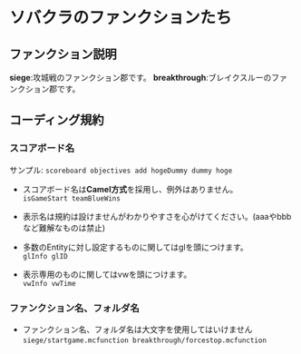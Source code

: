 # ソバクラのファンクションたち
## ファンクション説明
**siege**:攻城戦のファンクション郡です。
**breakthrough**:ブレイクスルーのファンクション郡です。
## コーディング規約
### スコアボード名
サンプル:
`scoreboard objectives add hogeDummy dummy hoge`  

- スコアボード名は**Camel方式**を採用し、例外はありません。  
`isGameStart teamBlueWins`  

- 表示名は規約は設けませんがわかりやすさを心がけてください。(aaaやbbbなど難解なものは禁止)

- 多数のEntityに対し設定するものに関してはglを頭につけます。  
`glInfo glID`

- 表示専用のものに関してはvwを頭につけます。  
`vwInfo vwTime`

### ファンクション名、フォルダ名
- ファンクション名、フォルダ名は大文字を使用してはいけません  
`siege/startgame.mcfunction breakthrough/forcestop.mcfunction`  
